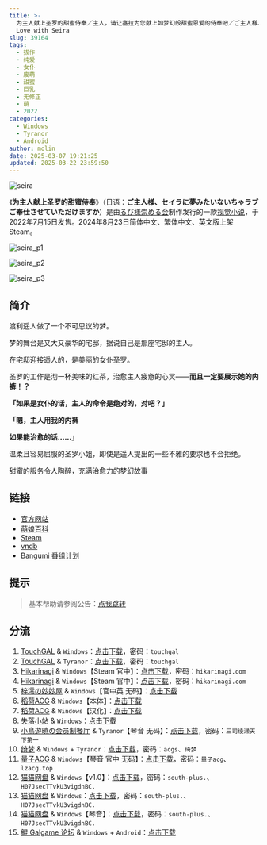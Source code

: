 ```yaml
---
title: >-
  为主人献上圣罗的甜蜜侍奉／主人，请让塞拉为您献上如梦幻般甜蜜恩爱的侍奉吧／ご主人様、セイラに夢みたいないちゃラブご奉仕させていただけますか／Dreamlike
  Love with Seira
slug: 39164
tags:
  - 拔作
  - 纯爱
  - 女仆
  - 废萌
  - 甜蜜
  - 巨乳
  - 无修正
  - 萌
  - 2022
categories:
  - Windows
  - Tyranor
  - Android
author: molin
date: 2025-03-07 19:21:25
updated: 2025-03-22 23:59:50
---
```


![seira](https://static.saop.cc/vns/img/seira.webp)

《**为主人献上圣罗的甜蜜侍奉**》（日语：**ご主人様、セイラに夢みたいないちゃラブご奉仕させていただけますか**）是由[るび様崇める会](https://zh.moegirl.org.cn/index.php?title=るび様崇める会&action=edit&redlink=1)制作发行的一款[视觉小说](https://zh.moegirl.org.cn/视觉小说)，于2022年7月15日发售。2024年8月23日简体中文、繁体中文、英文版上架Steam。

<!-- more -->

![seira_p1](https://static.saop.cc/vns/img/seira_p1.webp)

![seira_p2](https://static.saop.cc/vns/img/seira_p2.webp)

![seira_p3](https://static.saop.cc/vns/img/seira_p3.webp)

## 简介

渡利遥人做了一个不可思议的梦。

梦的舞台是又大又豪华的宅邸，据说自己是那座宅邸的主人。

在宅邸迎接遥人的，是美丽的女仆圣罗。

圣罗的工作是沏一杯美味的红茶，治愈主人疲惫的心灵——**而且一定要展示她的内裤！？**

**「如果是女仆的话，主人的命令是绝对的，对吧？」**

**「嗯，主人用我的内裤**

**如果能治愈的话……」**

温柔且容易屈服的圣罗小姐，即使是遥人提出的一些不雅的要求也不会拒绝。

甜蜜的服务令人陶醉，充满治愈力的梦幻故事

## 链接

- [官方网站](https://rubisama.com/seira/)
- [萌娘百科](https://zh.moegirl.org.cn/%E4%B8%BA%E4%B8%BB%E4%BA%BA%E7%8C%AE%E4%B8%8A%E5%9C%A3%E7%BD%97%E7%9A%84%E7%94%9C%E8%9C%9C%E4%BE%8D%E5%A5%89)
- [Steam](https://store.steampowered.com/app/2986260/)
- [vndb](https://vndb.org/v37016)
- [Bangumi 番组计划](https://bgm.tv/subject/388414)

## 提示

> 基本帮助请参阅公告：[点我跳转](/p/announcement/)

## 分流

1. [TouchGAL](https://www.touchgal.io/) & `Windows`：[点击下载](https://pan.touchgal.net/s/V8Goud)，密码：`touchgal`
2. [TouchGAL](https://www.touchgal.io/) & `Tyranor`：[点击下载](https://pan.touchgal.net/s/PxW8hR)，密码：`touchgal`
3. [Hikarinagi](https://www.hikarinagi.com/) & `Windows`【Steam 官中】：[点击下载](https://pan.himoe.uk/s/v2mruj)，密码：`hikarinagi.com`
4. [Hikarinagi](https://www.hikarinagi.com/) & `Windows`【Steam 官中】：[点击下载](https://pan.himoe.uk/s/wpnwtz)，密码：`hikarinagi.com`
5. [梓澪の妙妙屋](https://zi0.cc/) & `Windows`【官中英 无码】：[点击下载](https://zi0.cc/d/%E5%90%88%E9%9B%86%E7%B3%BB%E5%88%97/%E6%B1%89%E5%8C%96galgame%E5%90%88%E9%9B%86/2024/08/%5B%E3%82%8B%E3%81%B3%E6%A7%98%E3%82%92%E5%B4%87%E3%82%81%E3%82%8B%E4%BC%9A%5D%20%E3%81%94%E4%B8%BB%E4%BA%BA%E6%A7%98%E3%80%81%E3%82%BB%E3%82%A4%E3%83%A9%E3%81%AB%E5%A4%A2%E3%81%BF%E3%81%9F%E3%81%84%E3%81%AA%E3%81%84%E3%81%A1%E3%82%83%E3%83%A9%E3%83%96%20%E4%B8%BA%E4%B8%BB%E4%BA%BA%E7%8C%AE%E4%B8%8A%E5%9C%A3%E7%BD%97%E7%9A%84%E7%94%9C%E8%9C%9C%E4%BE%8D%E5%A5%89%20%5B%E6%97%A0%E7%A0%81%5D%5B%E5%AE%98%E6%96%B9%E4%B8%AD%E8%8B%B1%E6%96%87%5D.zip?sign=K3wWj4fQikS8xnS6irQHCFYH7CuS9Qe1EPS_pKiXSVs=:0)
6. [稻荷ACG](https://amoebi.com/) & `Windows`【本体】：[点击下载](https://tele.zrflie.top/PC-2/%E4%B8%BB%E4%BA%BA%EF%BC%8C%E8%AF%B7%E8%AE%A9%E5%A1%9E%E6%8B%89%E4%B8%BA%E6%82%A8%E7%8C%AE%E4%B8%8A%E5%A6%82%E6%A2%A6%E5%B9%BB%E8%88%AC%E7%94%9C%E8%9C%9C%E6%81%A9%E7%88%B1%E7%9A%84%E4%BE%8D%E5%A5%89%E5%90%A7%EF%BC%88%E3%81%94%E4%B8%BB%E4%BA%BA%E6%A7%98%E3%80%81%E3%82%BB%E3%82%A4%E3%83%A9%E3%81%AB%E5%A4%A2%E3%81%BF%E3%81%9F%E3%81%84%E3%81%AA%E3%81%84%E3%81%A1%E3%82%83%E3%83%A9%E3%83%96%E3%81%94%E5%A5%89%E4%BB%95%E3%81%95%E3%81%9B%E3%81%A6%E3%81%84%E3%81%9F%E3%81%A0%E3%81%91%E3%81%BE%E3%81%99%E3%81%8B%EF%BC%89.rar)
7. [稻荷ACG](https://amoebi.com/) & `Windows`【汉化】：[点击下载](https://files.zrflie.top/upfiles/jp/1742473469468/%E4%B8%BB%E4%BA%BA%E8%AF%B7%E8%AE%A9%E5%A1%9E%E6%8B%89%E4%B8%BA%E6%82%A8%E7%8C%AE%E4%B8%8A%E5%A6%82%E6%A2%A6%E5%B9%BB%E8%88%AC%E7%94%9C%E8%9C%9C%E6%81%A9%E7%88%B1%E7%9A%84%E4%BE%8D%E5%A5%89%E5%90%A7%E3%81%94%E4%B8%BB%E4%BA%BA%E6%A7%98%E3%82%BB%E3%82%A4%E3%83%A9%E3%81%AB%E5%A4%A2%E3%81%BF%E3%81%9F%E3%81%84%E3%81%AA%E3%81%84%E3%81%A1%E3%82%83%E3%83%A9%E3%83%96%E3%81%94%E5%A5%89%E4%BB%95%E3%81%95%E3%81%9B%E3%81%A6%E3%81%84%E3%81%9F%E3%81%A0%E3%81%91%E3%81%BE%E3%81%99%E3%81%8B.rar)
8. [失落小站](https://www.shinnku.com/) & `Windows`：[点击下载](https://dl.oo0o.ooo/file/shinnku/0/win/%E4%B8%BB%E4%BA%BA%EF%BC%8C%E8%AF%B7%E8%AE%A9%E5%A1%9E%E6%8B%89%E4%B8%BA%E6%82%A8%E7%8C%AE%E4%B8%8A%E5%A6%82%E6%A2%A6%E5%B9%BB%E8%88%AC%E7%94%9C%E8%9C%9C%E6%81%A9%E7%88%B1%E7%9A%84%E4%BE%8D%E5%A5%89%E5%90%A7.7z)
9. [小鳥遊暁の会员制餐厅](https://t-satoru.top/) & `Tyranor`【琴音 无码】：[点击下载](https://pan.t-satoru.top/d/s3b/TP/%E5%A1%9E%E6%8B%89/Tyrano_%E7%90%B4%E9%9F%B3%E4%B8%AA%E4%BA%BA%E6%B1%89%E5%8C%96_%E4%B8%BB%E4%BA%BA%EF%BC%8C%E8%AF%B7%E8%AE%A9%E5%A1%9E%E6%8B%89%E4%B8%BA%E6%82%A8%E7%8C%AE%E4%B8%8A%E5%A6%82%E6%A2%A6%E5%B9%BB%E8%88%AC%E7%94%9C%E8%9C%9C%E6%81%A9%E7%88%B1%E7%9A%84%E4%BE%8D%E5%A5%89%E5%90%A7_od.7z)，密码：`三司绫濑天下第一`
10. [绮梦](https://acgs.one/) & `Windows` + `Tyranor`：[点击下载](https://game.acgs.one/game/79.html)，密码：`acgs`、`绮梦`
11. [量子ACG](https://lzacg.org/) & `Windows`【琴音 官中 无码】：[点击下载](https://lzacg.org/5871)，密码：`量子acg`、`lzacg.top`
12. [猫猫网盘](https://pan.sakiko.de/) & `Windows`【v1.0】：[点击下载](https://pan.sakiko.de/d/GalGame/SP%E5%90%8E%E7%AB%AF1%5BGalGame%E5%88%86%E5%8C%BA%5D/%E7%BB%88%E7%82%B9%E6%B1%89%E5%8C%96%E9%87%8D%E6%95%B4v2%E7%89%88-%E7%A6%BB%E6%95%A3/%E6%9C%AC%E4%BD%93-Part3/%5B%E3%82%8B%E3%81%B3%E6%A7%98%E3%82%92%E5%B4%87%E3%82%81%E3%82%8B%E4%BC%9A%5D%20%E3%81%94%E4%B8%BB%E4%BA%BA%E6%A7%98%E3%80%81%E3%82%BB%E3%82%A4%E3%83%A9%E3%81%AB%E5%A4%A2%E3%81%BF%E3%81%9F%E3%81%84%E3%81%AA%E3%81%84%E3%81%A1%E3%82%83%E3%83%A9%E3%83%96%E3%81%94%E5%A5%89%E4%BB%95%E3%81%95%E3%81%9B%E3%81%A6%E3%81%84%E3%81%9F%E3%81%A0%E3%81%91%E3%81%BE%E3%81%99%E3%81%8B%20%E4%B8%BB%E4%BA%BA%EF%BC%8C%E8%AF%B7%E8%AE%A9%E5%A1%9E%E6%8B%89%E4%B8%BA%E6%82%A8%E7%8C%AE%E4%B8%8A%E5%A6%82%E6%A2%A6%E5%B9%BB%E8%88%AC%E7%94%9C%E8%9C%9C%E6%81%A9%E7%88%B1%E7%9A%84%E4%BE%8D%E5%A5%89%E5%90%A7%20%5Bv1.0%5D.rar)，密码：`south-plus.`、`H07JsecTTvkU3vigdnBC.`
13. [猫猫网盘](https://pan.sakiko.de/) & `Windows`：[点击下载](https://pan.sakiko.de/d/GalGame/SP%E5%90%8E%E7%AB%AF1%5BGalGame%E5%88%86%E5%8C%BA%5D/%E7%BB%88%E7%82%B9%E6%B1%89%E5%8C%96%E9%87%8D%E6%95%B4v2%E7%89%88-%E7%A6%BB%E6%95%A3/%E6%9C%AC%E4%BD%93-Part2/%5B%E3%82%8B%E3%81%B3%E6%A7%98%E3%82%92%E5%B4%87%E3%82%81%E3%82%8B%E4%BC%9A%5D%20%E3%81%94%E4%B8%BB%E4%BA%BA%E6%A7%98%E3%80%81%E3%82%BB%E3%82%A4%E3%83%A9%E3%81%AB%E5%A4%A2%E3%81%BF%E3%81%9F%E3%81%84%E3%81%AA%E3%81%84%E3%81%A1%E3%82%83%E3%83%A9%E3%83%96%E3%81%94%E5%A5%89%E4%BB%95%E3%81%95%E3%81%9B%E3%81%A6%E3%81%84%E3%81%9F%E3%81%A0%E3%81%91%E3%81%BE%E3%81%99%E3%81%8B%20%E4%B8%BB%E4%BA%BA%EF%BC%8C%E8%AF%B7%E8%AE%A9%E5%A1%9E%E6%8B%89%E4%B8%BA%E6%82%A8%E7%8C%AE%E4%B8%8A%E5%A6%82%E6%A2%A6%E5%B9%BB%E8%88%AC%E7%94%9C%E8%9C%9C%E6%81%A9%E7%88%B1%E7%9A%84%E4%BE%8D%E5%A5%89%E5%90%A7.rar)，密码：`south-plus.`、`H07JsecTTvkU3vigdnBC.`
14. [猫猫网盘](https://pan.sakiko.de/) & `Windows`【琴音】：[点击下载](https://pan.sakiko.de/d/GalGame/SP%E5%90%8E%E7%AB%AF1%5BGalGame%E5%88%86%E5%8C%BA%5D/%E5%8D%97%2BGalGame%E6%B1%89%E5%8C%96%E5%8C%BA%E5%85%A8%E5%8C%BA%E5%A4%87%E4%BB%BD%E5%90%88%E9%9B%86%5B%E9%87%8D%E5%8E%8B%5D-%E7%A6%BB%E6%95%A3/%E7%AC%AC%E4%B8%80%E8%BD%AE-Part1/%E6%9C%AC%E4%BD%93/%5B%E3%82%8B%E3%81%B3%E6%A7%98%E3%82%92%E5%B4%87%E3%82%81%E3%82%8B%E4%BC%9A%5D%E3%81%94%E4%B8%BB%E4%BA%BA%E6%A7%98%E3%80%81%E3%82%BB%E3%82%A4%E3%83%A9%E3%81%AB%E5%A4%A2%E3%81%BF%E3%81%9F%E3%81%84%E3%81%AA%E3%81%84%E3%81%A1%E3%82%83%E3%83%A9%E3%83%96%E3%81%94%E5%A5%89%E4%BB%95%E3%81%95%E3%81%9B%E3%81%A6%E3%81%84%E3%81%9F%E3%81%A0%E3%81%91%E3%81%BE%E3%81%99%E3%81%8B%E4%B8%BB%E4%BA%BA%EF%BC%8C%E8%AF%B7%E8%AE%A9%E5%A1%9E%E6%8B%89%E4%B8%BA%E6%82%A8%E7%8C%AE%E4%B8%8A%E5%A6%82%E6%A2%A6%E5%B9%BB%E8%88%AC%E7%94%9C%E8%9C%9C%E6%81%A9%E7%88%B1%E7%9A%84%E4%BE%8D%E5%A5%89%E5%90%A7%20%E6%B1%89%E5%8C%96%E7%A1%AC%E7%9B%98%E7%89%88%5B1.7G%5D%5B%E7%90%B4%E9%9F%B3%E4%B8%AA%E4%BA%BA%E6%B1%89%E5%8C%96%5D/%5B%E3%82%8B%E3%81%B3%E6%A7%98%E3%82%92%E5%B4%87%E3%82%81%E3%82%8B%E4%BC%9A%5D%E3%81%94%E4%B8%BB%E4%BA%BA%E6%A7%98%E3%80%81%E3%82%BB%E3%82%A4%E3%83%A9%E3%81%AB%E5%A4%A2%E3%81%BF%E3%81%9F%E3%81%84%E3%81%AA%E3%81%84%E3%81%A1%E3%82%83%E3%83%A9%E3%83%96%E3%81%94%E5%A5%89%E4%BB%95%E3%81%95%E3%81%9B%E3%81%A6%E3%81%84%E3%81%9F%E3%81%A0%E3%81%91%E3%81%BE%E3%81%99%E3%81%8B%E4%B8%BB%E4%BA%BA%EF%BC%8C%E8%AF%B7%E8%AE%A9%E5%A1%9E%E6%8B%89%E4%B8%BA%E6%82%A8%E7%8C%AE%E4%B8%8A%E5%A6%82%E6%A2%A6%E5%B9%BB%E8%88%AC%E7%94%9C%E8%9C%9C%E6%81%A9%E7%88%B1%E7%9A%84%E4%BE%8D%E5%A5%89%E5%90%A7%20%E6%B1%89%E5%8C%96%E7%A1%AC%E7%9B%98%E7%89%88%5B1.7G%5D%5B%E7%90%B4%E9%9F%B3%E4%B8%AA%E4%BA%BA%E6%B1%89%E5%8C%96%5D.rar)，密码：`south-plus.`、`H07JsecTTvkU3vigdnBC.`
15. [鲲 Galgame 论坛](https://kungal.com/) & `Windows` + `Android`：[点击下载](https://www.kungal.com/galgame/769)
